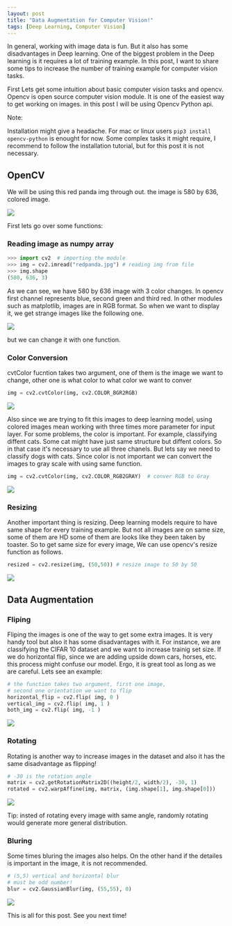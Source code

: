 ```yaml
---
layout: post
title: "Data Augmentation for Computer Vision!"
tags: [Deep Learning, Computer Vision]
---
```




In general, working with image data is fun. But it also has some disadvantages in Deep learning.  One of the biggest problem in the Deep learning is it requires a lot of training example. In this post, I want to share some tips to increase the number of training example for computer vision tasks. 



First Lets get some intuition about basic computer vision tasks and opencv.  Opencv is open source computer vision module. It is one of the easiest way to get working on images. in this post I will be using Opencv Python api.



Note: 

Installation might give a headache. For mac or linux users `pip3 install opencv-python` is enought for now. Some complex tasks it might require, I recommend to follow the installation tutorial, but for this post it is not necessary. 



## OpenCV

We will be using this red panda img through out. the image is 580 by 636, colored image. 



<img src="/images/post4/redpanda.jpg">



First lets go over some functions:

### Reading image as numpy array

```python
>>> import cv2  # importing the module 
>>> img = cv2.imread("redpanda.jpg") # reading img from file
>>> img.shape
(580, 636, 3)
```

As we can see, we have 580 by 636 image with 3 color changes. In opencv first channel represents blue, second green and third red. In other modules such as matplotlib, images are in RGB format. So when we want to display it, we get strange images like the following one.

<img src="/images/post4/BGR.jpg">

 but we can change it with one function. 

### Color Conversion

cvtColor fucntion takes two argument, one of them is the image we want to change, other one is what color to what color we want to conver

```python
img = cv2.cvtColor(img, cv2.COLOR_BGR2RGB) 
```

<img src="/images/post4/RBG.jpg">

Also since we are trying to fit this images to deep learning model, using colored images mean working with three times more parameter for input layer. For some problems, the color is important. For example, classifying diffent cats. Some cat might have just same structure but diffent colors. So in that case it's necessary to use all three chanels. But lets say we need to classify dogs with cats. Since color is not important we can convert the images to gray scale with using same function. 

```python
img = cv2.cvtColor(img, cv2.COLOR_RGB2GRAY)  # conver RGB to Gray
```

<img src="/images/post4/GRAY.jpg">



### Resizing 

Another important thing is resizing. Deep learning models require to have same shape for every training example. But not all images are on same size, some of them are HD some of them are looks like they been taken by toaster. So to get same size for every image, We can use opencv's resize function as follows.

```python
resized = cv2.resize(img, (50,50)) # resize image to 50 by 50
```

<img src="/images/post4/resized.jpg">



## Data Augmentation 

### Fliping

Fliping the images is one of the way to get some extra images. It is very handy tool but  also it has some disadvantages with it. For instance, we are classifying the CIFAR 10 dataset and we want to increase trainig set size. If we do horizontal flip, since we are adding upside down cars, horses, etc. this process might confuse our model. Ergo, it is great tool as long as we are careful. Lets see an example:

``` python
# the function takes two argument, first one image, 
# second one orientation we want to flip
horizontal_flip = cv2.flip( img, 0 )
vertical_img = cv2.flip( img, 1 )
both_img = cv2.flip( img, -1 )
```

<img src="/images/post4/flip.jpg">

### Rotating 

Rotating is another way to increase images in the dataset and also it has the same disadvantage as flipping! 

```python
# -30 is the rotation angle
matrix = cv2.getRotationMatrix2D((height/2, width/2), -30, 1)
rotated = cv2.warpAffine(img, matrix, (img.shape[1], img.shape[0]))
```

<img src="/images/post4/rotated.jpg">

Tip: insted of rotating every image with same angle, randomly rotating would generate more general distribution.

### Bluring

Some times bluring the images also helps. On the other hand if the detailes is important in the image, it is not recommended. 

``` python
# (5,5) vertical and horizontal blur
# must be odd number!
blur = cv2.GaussianBlur(img, (55,55), 0)
```

<img src="/images/post4/blur.jpg">



This is all for this post. See you next time! 
